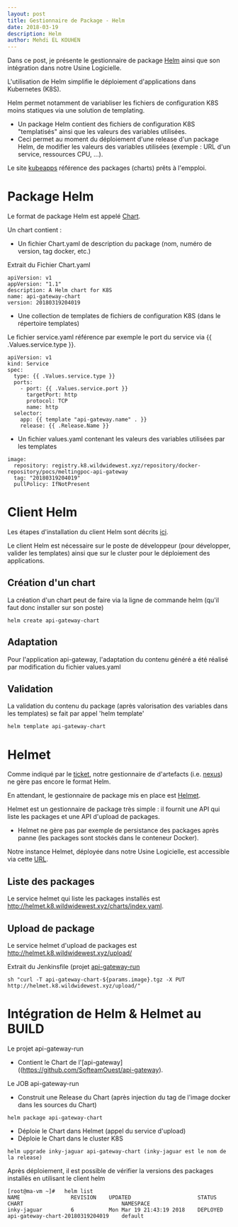 ```yaml
---
layout: post
title: Gestionnaire de Package - Helm
date: 2018-03-19
description: Helm
author: Mehdi EL KOUHEN
---
```


Dans ce post, je présente le gestionnaire de package [Helm](https://helm.sh/) ainsi que son intégration dans notre Usine Logicielle.

L'utilisation de Helm simplifie le déploiement d'applications dans Kubernetes (K8S).

Helm permet notamment de variabliser les fichiers de configuration K8S moins statiques via une solution de templating. 

* Un package Helm contient des fichiers de configuration K8S "templatisés" ainsi que les valeurs des variables utilisées. 
* Ceci permet au moment du déploiement d'une release d'un package Helm, de modifier les valeurs des variables utilisées (exemple : URL d'un service, ressources CPU, ...).

Le site [kubeapps](https://kubeapps.com/) référence des packages (charts) prêts à l'empploi.

# Package Helm

Le format de package Helm est appelé [Chart](https://docs.helm.sh/developing_charts/#charts).

Un chart contient : 

* Un fichier Chart.yaml de description du package (nom, numéro de version, tag docker, etc.)

Extrait du Fichier Chart.yaml
````
apiVersion: v1
appVersion: "1.1"
description: A Helm chart for K8S
name: api-gateway-chart
version: 20180319204019
````
* Une collection de templates de fichiers de configuration K8S (dans le répertoire templates)

Le fichier service.yaml référence par exemple le port du service via {{ .Values.service.type }}.
````
apiVersion: v1
kind: Service
spec:
  type: {{ .Values.service.type }}
  ports:
    - port: {{ .Values.service.port }}
      targetPort: http
      protocol: TCP
      name: http
  selector:
    app: {{ template "api-gateway.name" . }}
    release: {{ .Release.Name }}
````

* Un fichier values.yaml contenant les valeurs des variables utilisées par les templates

````
image:
  repository: registry.k8.wildwidewest.xyz/repository/docker-repository/pocs/meltingpoc-api-gateway
  tag: "20180319204019"
  pullPolicy: IfNotPresent

````

# Client Helm 

Les étapes d'installation du client Helm sont décrits [ici](https://github.com/kubernetes/helm).

Le client Helm est nécessaire sur le poste de développeur (pour développer, valider les templates) ainsi que sur le cluster pour le déploiement des applications.

## Création d'un chart 

La création d'un chart peut de faire via la ligne de commande helm (qu'il faut donc installer sur son poste)

````
helm create api-gateway-chart
````

## Adaptation

Pour l'application api-gateway, l'adaptation du contenu généré a été réalisé par modification du fichier values.yaml
## Validation

La validation du contenu du package (après valorisation des variables dans les templates) se fait par appel 'helm template'

````
helm template api-gateway-chart
````

# Helmet

Comme indiqué par le [ticket](https://issues.sonatype.org/browse/NEXUS-13325), notre gestionnaire de d'artefacts (i.e. [nexus](nexus.k8.wildwidewest.xyz)) ne gère pas encore le format Helm. 

En attendant, le gestionnaire de package mis en place est [Helmet](https://github.com/daemonza/helmet).  

Helmet est un gestionnaire de package très simple : il fournit une API qui liste les packages et une API d'upload de packages.

* Helmet ne gère pas par exemple de persistance des packages après panne (les packages sont stockés dans le conteneur Docker).

Notre instance Helmet, déployée dans notre Usine Logicielle, est accessible via cette [URL](helmet.k8.wildwidewest.xyz/).

## Liste des packages 

Le service helmet qui liste les packages installés est http://helmet.k8.wildwidewest.xyz/charts/index.yaml.

## Upload de package

Le service helmet d'upload de packages est http://helmet.k8.wildwidewest.xyz/upload/

Extrait du Jenkinsfile (projet [api-gateway-run](https://github.com/SofteamOuest/api-gateway-run) 
````    
sh "curl -T api-gateway-chart-${params.image}.tgz -X PUT http://helmet.k8.wildwidewest.xyz/upload/"
````

# Intégration de Helm & Helmet au BUILD

Le projet api-gateway-run 

* Contient le Chart de l'[api-gateway]((https://github.com/SofteamOuest/api-gateway).

Le JOB api-gateway-run

* Construit une Release du Chart (après injection du tag de l'image docker dans les sources du Chart)
````
helm package api-gateway-chart
````

* Déploie le Chart dans Helmet (appel du service d'upload)
* Déploie le Chart dans le cluster K8S

````
helm upgrade inky-jaguar api-gateway-chart (inky-jaguar est le nom de la release)
````

Après déploiement, il est possible de vérifier la versions des packages installés en utilisant le client helm
````
[root@ma-vm ~]#   helm list 
NAME               	REVISION	UPDATED                 	STATUS  	CHART                           	NAMESPACE
inky-jaguar        	6       	Mon Mar 19 21:43:19 2018	DEPLOYED	api-gateway-chart-20180319204019	default 
````
